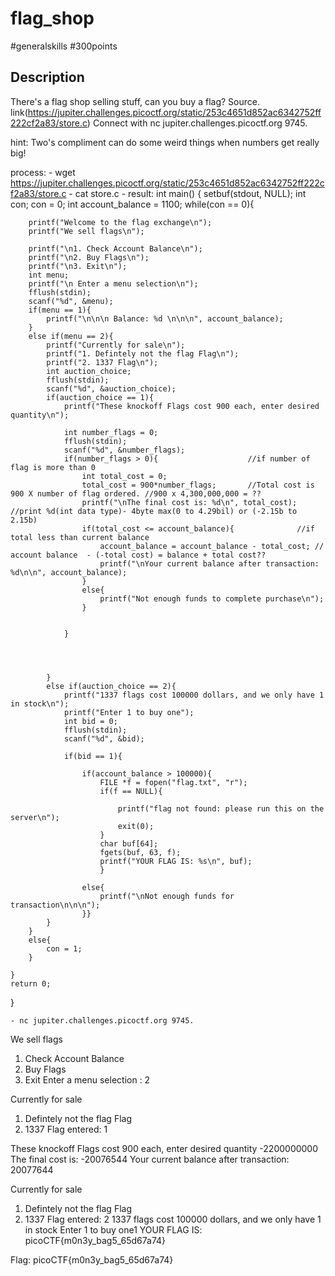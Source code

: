 # flag_shop

#generalskills #300points

## Description

There's a flag shop selling stuff, can you buy a flag? Source. 
link(https://jupiter.challenges.picoctf.org/static/253c4651d852ac6342752ff222cf2a83/store.c)
Connect with nc jupiter.challenges.picoctf.org 9745.

hint: Two's compliment can do some weird things when numbers get really big!

process: 
    - wget https://jupiter.challenges.picoctf.org/static/253c4651d852ac6342752ff222cf2a83/store.c
    - cat store.c
      - result:
int main()
{
    setbuf(stdout, NULL);
    int con;
    con = 0;
    int account_balance = 1100;
    while(con == 0){
        
        printf("Welcome to the flag exchange\n");
        printf("We sell flags\n");

        printf("\n1. Check Account Balance\n");
        printf("\n2. Buy Flags\n");
        printf("\n3. Exit\n");
        int menu;
        printf("\n Enter a menu selection\n");
        fflush(stdin);
        scanf("%d", &menu);
        if(menu == 1){
            printf("\n\n\n Balance: %d \n\n\n", account_balance);
        }
        else if(menu == 2){
            printf("Currently for sale\n");
            printf("1. Defintely not the flag Flag\n");
            printf("2. 1337 Flag\n");
            int auction_choice;
            fflush(stdin);
            scanf("%d", &auction_choice);
            if(auction_choice == 1){
                printf("These knockoff Flags cost 900 each, enter desired quantity\n");
                
                int number_flags = 0;
                fflush(stdin);
                scanf("%d", &number_flags);
                if(number_flags > 0){                    //if number of flag is more than 0
                    int total_cost = 0;
                    total_cost = 900*number_flags;       //Total cost is 900 X number of flag ordered. //900 x 4,300,000,000 = ??
                    printf("\nThe final cost is: %d\n", total_cost);  //print %d(int data type)- 4byte max(0 to 4.29bil) or (-2.15b to 2.15b)
                    if(total_cost <= account_balance){              //if total less than current balance
                        account_balance = account_balance - total_cost; // account balance  - (-total cost) = balance + total cost??
                        printf("\nYour current balance after transaction: %d\n\n", account_balance);
                    }
                    else{
                        printf("Not enough funds to complete purchase\n");
                    }
                                    
                    
                }
                    
                    
                    
                
            }
            else if(auction_choice == 2){
                printf("1337 flags cost 100000 dollars, and we only have 1 in stock\n");
                printf("Enter 1 to buy one");
                int bid = 0;
                fflush(stdin);
                scanf("%d", &bid);
                
                if(bid == 1){
                
                    if(account_balance > 100000){
                        FILE *f = fopen("flag.txt", "r");
                        if(f == NULL){

                            printf("flag not found: please run this on the server\n");
                            exit(0);
                        }
                        char buf[64];
                        fgets(buf, 63, f);
                        printf("YOUR FLAG IS: %s\n", buf);
                        }
                    
                    else{
                        printf("\nNot enough funds for transaction\n\n\n");
                    }}
            }
        }
        else{
            con = 1;
        }

    }
    return 0;
}

    - nc jupiter.challenges.picoctf.org 9745.

We sell flags
1. Check Account Balance
2. Buy Flags
3. Exit
Enter a menu selection : 2

Currently for sale
1. Defintely not the flag Flag
2. 1337 Flag
entered: 1

These knockoff Flags cost 900 each, enter desired quantity
-2200000000
The final cost is: -20076544
Your current balance after transaction: 20077644

Currently for sale
1. Defintely not the flag Flag
2. 1337 Flag
entered: 2
1337 flags cost 100000 dollars, and we only have 1 in stock
Enter 1 to buy one1
YOUR FLAG IS: picoCTF{m0n3y_bag5_65d67a74}

Flag: picoCTF{m0n3y_bag5_65d67a74}